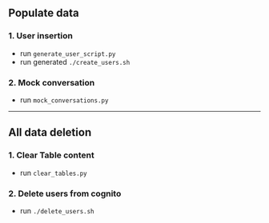 ## Populate data
### 1. User insertion
- run ```generate_user_script.py```
- run generated ```./create_users.sh```
### 2. Mock conversation
- run ```mock_conversations.py```

--- 

## All data deletion
### 1. Clear Table content

- run ```clear_tables.py```

### 2. Delete users from cognito
- run ```./delete_users.sh```